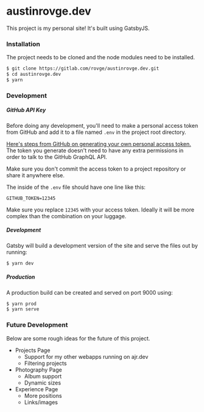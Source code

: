 # austinrovge.dev
This project is my personal site! It's built using GatsbyJS.

### Installation
The project needs to be cloned and the node modules need to be installed.

``` bash
$ git clone https://gitlab.com/rovge/austinrovge.dev.git
$ cd austinrovge.dev
$ yarn
```

### Development

##### GitHub API Key
Before doing any development, you'll need to make a personal access token from GitHub and add it to a file named `.env` in the project root directory.

[Here's steps from GitHub on generating your own personal access token.](https://help.github.com/articles/creating-a-personal-access-token-for-the-command-line/) The token you generate doesn't need to have any extra permissions in order to talk to the GitHub GraphQL API.

Make sure you don't commit the access token to a project repository or share it anywhere else.

The inside of the `.env` file should have one line like this:

```
GITHUB_TOKEN=12345
```

Make sure you replace `12345` with your access token. Ideally it will be more complex than the combination on your luggage.

##### Development

Gatsby will build a development version of the site and serve the files out by running:

``` bash
$ yarn dev
```

##### Production

A production build can be created and served on port 9000 using:

```bash
$ yarn prod
$ yarn serve
```

### Future Development
Below are some rough ideas for the future of this project.

* Projects Page
  * Support for my other webapps running on ajr.dev
  * Filtering projects
* Photography Page
  * Album support
  * Dynamic sizes
* Experience Page
  * More positions
  * Links/images

